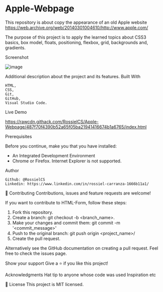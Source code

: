 # Apple-Webpage
This repository is about copy the appearance of an old Apple website https://web.archive.org/web/20140301004610/http://www.apple.com/

The purpose of this project is to apply the learned topics about CSS3 basics, box model, floats, positioning, flexbox, grid, backgrounds and, gradients.


Screenshot

![image](https://user-images.githubusercontent.com/60085697/75983165-c5020180-5ec6-11ea-9c96-3032c044d71b.png)


Additional description about the project and its features.
Built With

    HTML,
    CSS,
    Git,
    GitHub,
    Visual Studio Code.


Live Demo

https://rawcdn.githack.com/RossielCS/Apple-Webpage/487f70f4390b52a65f05ba21941416674b1a6765/index.html


Prerequisites

Before you continue, make you that you have installed:

* An Integrated Development Environment
* Chrome or Firefox. Internet Explorer is not supported.


Author

    Github: @RossielCS
    Linkedin: https://www.linkedin.com/in/rossiel-carranza-1666b11a1/


🤝 Contributing
Contributions, issues and feature requests are welcome!

If you want to contribute to HTML-Form, follow these steps:

1. Fork this repository.
2. Create a branch: git checkout -b <branch_name>.
3. Make your changes and commit them: git commit -m '<commit_message>'
4. Push to the original branch: git push origin <project_name>/<location>
5. Create the pull request.

Alternatively see the GitHub documentation on creating a pull request.
Feel free to check the issues page.


Show your support
Give a ⭐️ if you like this project!


Acknowledgments
Hat tip to anyone whose code was used
Inspiration
etc


📝 License
This project is MIT licensed.
